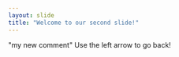 ```yaml
---
layout: slide
title: "Welcome to our second slide!"
---
```

"my new comment"
Use the left arrow to go back!
